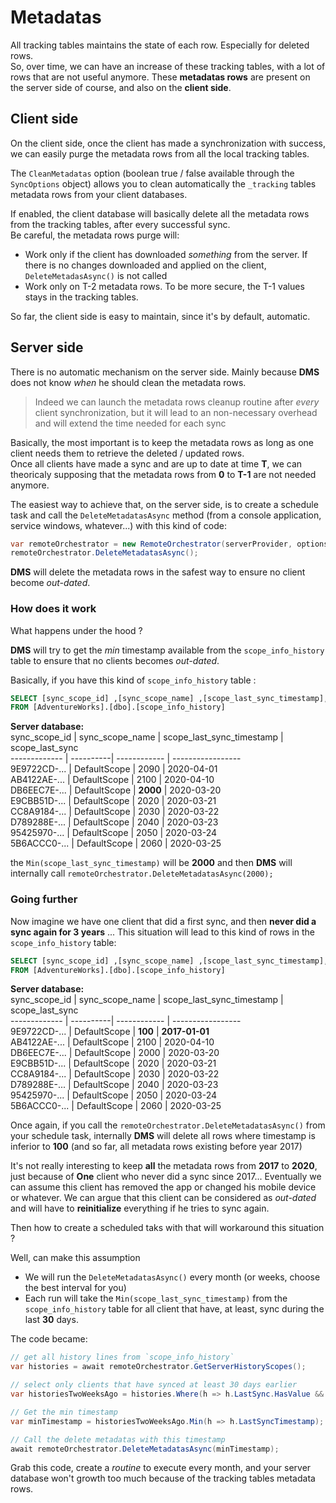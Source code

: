 # Metadatas

All tracking tables maintains the state of each row. 
Especially for deleted rows.   
So, over time, we can have an increase of these tracking tables, with a lot of rows that are not useful anymore.
These **metadatas rows** are present on the server side of course, and also on the **client side**.

## Client side

On the client side, once the client has made a synchronization with success, we can easily purge the metadata rows from all the local tracking tables.  

The `CleanMetadatas` option (boolean true / false available through the `SyncOptions` object) allows you to clean automatically the `_tracking` tables metadata rows from your client databases.  

If enabled, the client database will basically delete all the metadata rows from the tracking tables, after every successful sync.  
Be careful, the metadata rows purge will:
* Work only if the client has downloaded *something* from the server. If there is no changes downloaded and applied on the client, `DeleteMetadasAsync()` is not called
* Work only on T-2 metadata rows. To be more secure, the T-1 values stays in the tracking tables.

So far, the client side is easy to maintain, since it's by default, automatic.

## Server side

There is no automatic mechanism on the server side. Mainly because **DMS** does not know *when* he should clean the metadata rows.   

> Indeed we can launch the metadata rows cleanup routine after *every* client synchronization, but it will lead to an non-necessary overhead and will extend the time needed for each sync

Basically, the most important is to keep the metadata rows as long as one client needs them to retrieve the deleted / updated rows.   
Once all clients have made a sync and are up to date at time **T**, we can theoricaly supposing that the metadata rows from **0** to **T-1** are not needed anymore.

The easiest way to achieve that, on the server side, is to create a schedule task and call the `DeleteMetadatasAsync` method (from a console application, service windows, whatever...) with this kind of code:

``` cs
var remoteOrchestrator = new RemoteOrchestrator(serverProvider, options, setup);
remoteOrchestrator.DeleteMetadatasAsync();

```

**DMS** will delete the metadata rows in the safest way to ensure no client become *out-dated*.

### How does it work

What happens under the hood ?

**DMS** will try to get the *min* timestamp available from the `scope_info_history` table to ensure that no clients becomes *out-dated*.

Basically, if you have this kind of `scope_info_history` table :

``` sql
SELECT [sync_scope_id] ,[sync_scope_name] ,[scope_last_sync_timestamp], [scope_last_sync]
FROM [AdventureWorks].[dbo].[scope_info_history]
```
**Server database:**   
sync_scope_id | sync_scope_name | scope_last_sync_timestamp | scope_last_sync   
------------- | ----------| ------------ | -----------------   
9E9722CD-... | DefaultScope | 2090 | 2020-04-01   
AB4122AE-... | DefaultScope | 2100 | 2020-04-10   
DB6EEC7E-... | DefaultScope | **2000** | 2020-03-20   
E9CBB51D-... | DefaultScope | 2020 | 2020-03-21   
CC8A9184-... | DefaultScope | 2030 | 2020-03-22   
D789288E-... | DefaultScope | 2040 | 2020-03-23   
95425970-... | DefaultScope | 2050 | 2020-03-24   
5B6ACCC0-... | DefaultScope | 2060 | 2020-03-25   

the `Min(scope_last_sync_timestamp)` will be **2000** and then **DMS** will internally call `remoteOrchestrator.DeleteMetadatasAsync(2000);`

### Going further

Now imagine we have one client that did a first sync, and then **never did a sync again for 3 years** ... 
This situation will lead to this kind of rows in the `scope_info_history` table:

``` sql
SELECT [sync_scope_id] ,[sync_scope_name] ,[scope_last_sync_timestamp], [scope_last_sync]
FROM [AdventureWorks].[dbo].[scope_info_history]
```
**Server database:**    
sync_scope_id | sync_scope_name | scope_last_sync_timestamp | scope_last_sync   
------------- | ----------| ------------ | -----------------   
9E9722CD-... | DefaultScope | **100** | **2017-01-01**   
AB4122AE-... | DefaultScope | 2100 | 2020-04-10   
DB6EEC7E-... | DefaultScope | 2000 | 2020-03-20   
E9CBB51D-... | DefaultScope | 2020 | 2020-03-21   
CC8A9184-... | DefaultScope | 2030 | 2020-03-22   
D789288E-... | DefaultScope | 2040 | 2020-03-23   
95425970-... | DefaultScope | 2050 | 2020-03-24   
5B6ACCC0-... | DefaultScope | 2060 | 2020-03-25   

Once again, if you call the `remoteOrchestrator.DeleteMetadatasAsync()` from your schedule task, internally **DMS** will delete all rows where timestamp is inferior to **100** (and so far, all metadata rows existing before year 2017)

It's not really interesting to keep **all** the metadata rows from **2017** to **2020**, just because of **One** client who never did a sync since 2017...
Eventually we can assume this client has removed the app or changed his mobile device or whatever. We can argue that this client can be considered as *out-dated* and will have to **reinitialize** everything if he tries to sync again.

Then how to create a scheduled taks with that will workaround this situation ?

Well, can make this assumption
- We will run the `DeleteMetadatasAsync()` every month (or weeks, choose the best interval for you)
- Each run will take the `Min(scope_last_sync_timestamp)` from the `scope_info_history` table for all client that have, at least, sync during the last **30** days.

The code became:

``` cs
// get all history lines from `scope_info_history`
var histories = await remoteOrchestrator.GetServerHistoryScopes();

// select only clients that have synced at least 30 days earlier
var historiesTwoWeeksAgo = histories.Where(h => h.LastSync.HasValue && h.LastSync.Value >= DateTime.Now.AddDays(-30));

// Get the min timestamp
var minTimestamp = historiesTwoWeeksAgo.Min(h => h.LastSyncTimestamp);

// Call the delete metadatas with this timestamp
await remoteOrchestrator.DeleteMetadatasAsync(minTimestamp);
```

Grab this code, create a *routine* to execute every month, and your server database won't growth too much because of the tracking tables metadata rows.